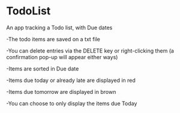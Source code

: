 # TodoList
An app tracking a Todo list, with Due dates

-The todo items are saved on a txt file

-You can delete entries via the DELETE key or right-clicking them (a confirmation pop-up will appear either ways)

-Items are sorted in Due date

-Items due today or already late are displayed in red

-Items due tomorrow are displayed in brown

-You can choose to only display the items due Today
